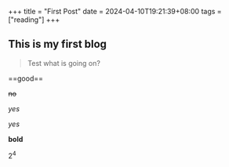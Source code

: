 +++
title = "First Post"
date = 2024-04-10T19:21:39+08:00
tags = ["reading"]
+++

## This is my first blog

> Test
> what is going on?

==good==

~~no~~

_yes_

*yes*

**bold**

2<sup>4</sup>
